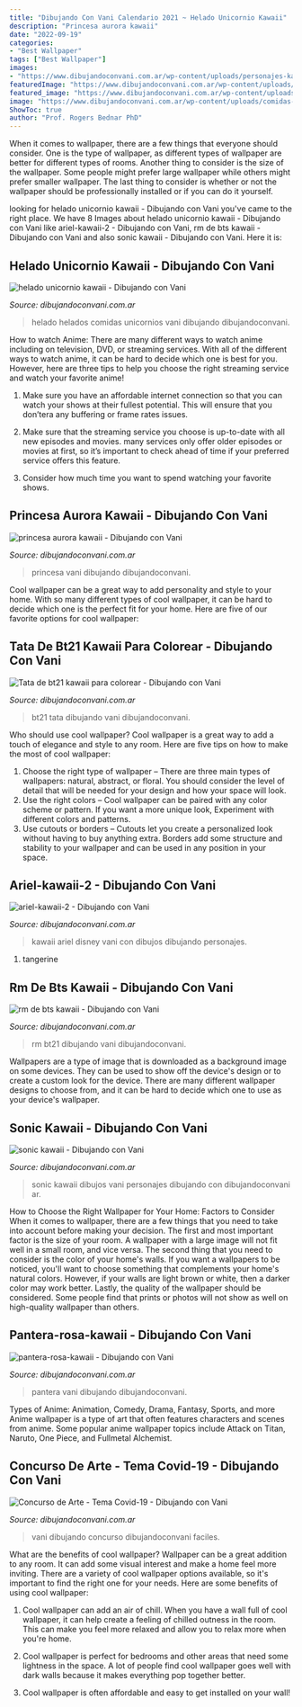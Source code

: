 ```yaml
---
title: "Dibujando Con Vani Calendario 2021 ~ Helado Unicornio Kawaii"
description: "Princesa aurora kawaii"
date: "2022-09-19"
categories:
- "Best Wallpaper"
tags: ["Best Wallpaper"]
images:
- "https://www.dibujandoconvani.com.ar/wp-content/uploads/personajes-kawaii/disney-kawaii/ariel-kawaii-2.jpg?v=1588014834"
featuredImage: "https://www.dibujandoconvani.com.ar/wp-content/uploads/comidas-kawaii/helado-unicornio-kawaii.jpg?v=1594910655"
featured_image: "https://www.dibujandoconvani.com.ar/wp-content/uploads/bfi_thumb/covid-19-3b433xesr76uizqg0frnre.jpg"
image: "https://www.dibujandoconvani.com.ar/wp-content/uploads/comidas-kawaii/helado-unicornio-kawaii.jpg?v=1594910655"
ShowToc: true
author: "Prof. Rogers Bednar PhD"
---
```



When it comes to wallpaper, there are a few things that everyone should consider. One is the type of wallpaper, as different types of wallpaper are better for different types of rooms. Another thing to consider is the size of the wallpaper. Some people might prefer large wallpaper while others might prefer smaller wallpaper. The last thing to consider is whether or not the wallpaper should be professionally installed or if you can do it yourself.

	

		
looking for helado unicornio kawaii - Dibujando con Vani you've came to the right place. We have 8 Images about helado unicornio kawaii - Dibujando con Vani like ariel-kawaii-2 - Dibujando con Vani, rm de bts kawaii - Dibujando con Vani and also sonic kawaii - Dibujando con Vani. Here it is:
		
    
## Helado Unicornio Kawaii - Dibujando Con Vani

<img loading=lazy src="https://www.dibujandoconvani.com.ar/wp-content/uploads/comidas-kawaii/helado-unicornio-kawaii.jpg?v=1594910655" onerror="this.onerror=null;this.src='https://tse4.mm.bing.net/th?id=OIP.1-ImZXQ2khLzFHtnPVpEpgHaHa&amp;pid=15.1';" alt="helado unicornio kawaii - Dibujando con Vani">

_Source: dibujandoconvani.com.ar_

>helado helados comidas unicornios vani dibujando dibujandoconvani. 

	

How to watch Anime: There are many different ways to watch anime including on television, DVD, or streaming services.
With all of the different ways to watch anime, it can be hard to decide which one is best for you. However, here are three tips to help you choose the right streaming service and watch your favorite anime!
1. Make sure you have an affordable internet connection so that you can watch your shows at their fullest potential. This will ensure that you don’tera any buffering or frame rates issues.

2. Make sure that the streaming service you choose is up-to-date with all new episodes and movies. many services only offer older episodes or movies at first, so it’s important to check ahead of time if your preferred service offers this feature.

3. Consider how much time you want to spend watching your favorite shows.

    
## Princesa Aurora Kawaii - Dibujando Con Vani

<img loading=lazy src="https://www.dibujandoconvani.com.ar/wp-content/uploads/personajes-kawaii/disney-kawaii/princesa-aurora-kawaii.jpg?v=1599087753" onerror="this.onerror=null;this.src='https://tse2.mm.bing.net/th?id=OIP.pysXmwUS4v-KO05q9wgb8QHaHa&amp;pid=15.1';" alt="princesa aurora kawaii - Dibujando con Vani">

_Source: dibujandoconvani.com.ar_

>princesa vani dibujando dibujandoconvani. 

	

Cool wallpaper can be a great way to add personality and style to your home. With so many different types of cool wallpaper, it can be hard to decide which one is the perfect fit for your home. Here are five of our favorite options for cool wallpaper: 

    
## Tata De Bt21 Kawaii Para Colorear - Dibujando Con Vani

<img loading=lazy src="https://www.dibujandoconvani.com.ar/wp-content/uploads/personajes-kawaii/bt21-kawaii/tata-bt21-kawaii.jpg?v=1588000432" onerror="this.onerror=null;this.src='https://tse2.mm.bing.net/th?id=OIP.5VL7F7fsU-afBGmJ-nKVKwHaHa&amp;pid=15.1';" alt="Tata de bt21 kawaii para colorear - Dibujando con Vani">

_Source: dibujandoconvani.com.ar_

>bt21 tata dibujando vani dibujandoconvani. 

	

Who should use cool wallpaper?
Cool wallpaper is a great way to add a touch of elegance and style to any room. Here are five tips on how to make the most of cool wallpaper: 
1) Choose the right type of wallpaper – There are three main types of wallpapers: natural, abstract, or floral. You should consider the level of detail that will be needed for your design and how your space will look. 
2) Use the right colors – Cool wallpaper can be paired with any color scheme or pattern. If you want a more unique look, Experiment with different colors and patterns. 
3) Use cutouts or borders – Cutouts let you create a personalized look without having to buy anything extra. Borders add some structure and stability to your wallpaper and can be used in any position in your space.

    
## Ariel-kawaii-2 - Dibujando Con Vani

<img loading=lazy src="https://www.dibujandoconvani.com.ar/wp-content/uploads/personajes-kawaii/disney-kawaii/ariel-kawaii-2.jpg?v=1588014834" onerror="this.onerror=null;this.src='https://tse2.mm.bing.net/th?id=OIP.-pZNjSLoEixXQ6xUhqKW2AHaHa&amp;pid=15.1';" alt="ariel-kawaii-2 - Dibujando con Vani">

_Source: dibujandoconvani.com.ar_

>kawaii ariel disney vani con dibujos dibujando personajes. 

	

1. tangerine 

    
## Rm De Bts Kawaii - Dibujando Con Vani

<img loading=lazy src="https://www.dibujandoconvani.com.ar/wp-content/uploads/personajes-kawaii/bt21-kawaii/rm-bts-kawaii-768x768.jpg?v=1606940147" onerror="this.onerror=null;this.src='https://tse2.mm.bing.net/th?id=OIP.l5O6P02Ii31pBeeM8qXhcAHaHa&amp;pid=15.1';" alt="rm de bts kawaii - Dibujando con Vani">

_Source: dibujandoconvani.com.ar_

>rm bt21 dibujando vani dibujandoconvani. 

	

Wallpapers are a type of image that is downloaded as a background image on some devices. They can be used to show off the device's design or to create a custom look for the device. There are many different wallpaper designs to choose from, and it can be hard to decide which one to use as your device's wallpaper.

    
## Sonic Kawaii - Dibujando Con Vani

<img loading=lazy src="https://www.dibujandoconvani.com.ar/wp-content/uploads/personajes-kawaii/sonic-kawaii/sonic-kawaii.jpg?v=1588020350" onerror="this.onerror=null;this.src='https://tse4.mm.bing.net/th?id=OIP.F98yGymizEWEG5biwFzALgHaHa&amp;pid=15.1';" alt="sonic kawaii - Dibujando con Vani">

_Source: dibujandoconvani.com.ar_

>sonic kawaii dibujos vani personajes dibujando con dibujandoconvani ar. 

	

How to Choose the Right Wallpaper for Your Home: Factors to Consider
When it comes to wallpaper, there are a few things that you need to take into account before making your decision. The first and most important factor is the size of your room. A wallpaper with a large image will not fit well in a small room, and vice versa. 
The second thing that you need to consider is the color of your home's walls. If you want a wallpapers to be noticed, you'll want to choose something that complements your home's natural colors. However, if your walls are light brown or white, then a darker color may work better. 
Lastly, the quality of the wallpaper should be considered. Some people find that prints or photos will not show as well on high-quality wallpaper than others.

    
## Pantera-rosa-kawaii - Dibujando Con Vani

<img loading=lazy src="https://www.dibujandoconvani.com.ar/wp-content/uploads/personajes-kawaii/animados-kawaii/pantera-rosa-kawaii-768x768.jpg?v=1588028148" onerror="this.onerror=null;this.src='https://tse4.mm.bing.net/th?id=OIP.mtlVXl_e_vOYsFNimrBoSAHaHa&amp;pid=15.1';" alt="pantera-rosa-kawaii - Dibujando con Vani">

_Source: dibujandoconvani.com.ar_

>pantera vani dibujando dibujandoconvani. 

	

Types of Anime: Animation, Comedy, Drama, Fantasy, Sports, and more
Anime wallpaper is a type of art that often features characters and scenes from anime. Some popular anime wallpaper topics include Attack on Titan, Naruto, One Piece, and Fullmetal Alchemist.

    
## Concurso De Arte - Tema Covid-19 - Dibujando Con Vani

<img loading=lazy src="https://www.dibujandoconvani.com.ar/wp-content/uploads/bfi_thumb/covid-19-3b433xesr76uizqg0frnre.jpg" onerror="this.onerror=null;this.src='https://tse3.mm.bing.net/th?id=OIP.Q7ilabukIHjk4nmQ6vJ4ygHaFU&amp;pid=15.1';" alt="Concurso de Arte - Tema Covid-19 - Dibujando con Vani">

_Source: dibujandoconvani.com.ar_

>vani dibujando concurso dibujandoconvani faciles. 

	

What are the benefits of cool wallpaper?
Wallpaper can be a great addition to any room. It can add some visual interest and make a home feel more inviting. There are a variety of cool wallpaper options available, so it's important to find the right one for your needs. Here are some benefits of using cool wallpaper: 
1. Cool wallpaper can add an air of chill. When you have a wall full of cool wallpaper, it can help create a feeling of chilled outness in the room. This can make you feel more relaxed and allow you to relax more when you're home. 

2. Cool wallpaper is perfect for bedrooms and other areas that need some lightness in the space. A lot of people find cool wallpaper goes well with dark walls because it makes everything pop together better. 

3. Cool wallpaper is often affordable and easy to get installed on your wall!

